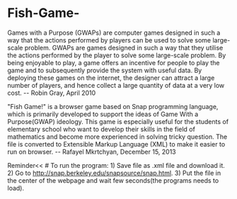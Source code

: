 Fish-Game-
==========
   Games with a Purpose (GWAPs) are computer games designed in such a way that the actions performed by players can be used to solve some large-scale problem. GWAPs are games designed in such a way that they utilise the actions performed by the player to solve some large-scale problem. By being enjoyable to play, a game offers an incentive for people to play the game and to subsequently provide the system with useful data. By deploying these games on the internet, the designer can attract a large number of players, and hence collect a large quantity of data at a very low cost.
                                                                               -- Robin Gray, April 2010
                                                                                

  "Fish Game!" is a browser game based on Snap programming language, which is primarily developed to support the ideas of Game With a Purpose(GWAP) ideology. This game is especially useful for the students of elementary school who want to develop their skills in the field of mathematics and become more experienced in solving tricky question. The file is converted to Extensible Markup Language (XML) to make it easier to run on browser.
                                                                                --  Rafayel Mkrtchyan, December 15, 2013
                                                                                  
Reminder<< # To run the program:
            1) Save file as .xml file and download it.
            2) Go to http://snap.berkeley.edu/snapsource/snap.html.
            3) Put the file in the center of the webpage and wait few seconds(the programs needs to load).
